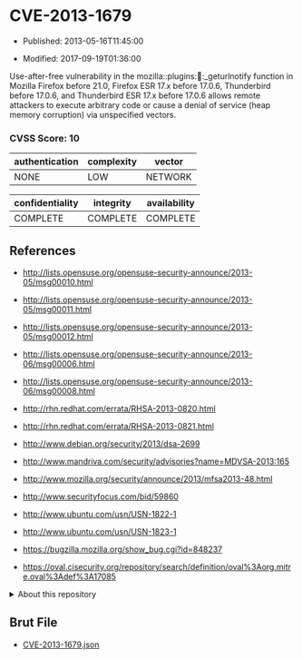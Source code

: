 # CVE-2013-1679

- Published: 2013-05-16T11:45:00

- Modified: 2017-09-19T01:36:00

Use-after-free vulnerability in the mozilla::plugins::child::_geturlnotify function in Mozilla Firefox before 21.0, Firefox ESR 17.x before 17.0.6, Thunderbird before 17.0.6, and Thunderbird ESR 17.x before 17.0.6 allows remote attackers to execute arbitrary code or cause a denial of service (heap memory corruption) via unspecified vectors.

### CVSS Score: **10**

| authentication | complexity | vector |
| --- | --- | --- |
| NONE | LOW | NETWORK |

| confidentiality | integrity | availability |
| --- | --- | --- |
| COMPLETE | COMPLETE | COMPLETE |

## References

* http://lists.opensuse.org/opensuse-security-announce/2013-05/msg00010.html

* http://lists.opensuse.org/opensuse-security-announce/2013-05/msg00011.html

* http://lists.opensuse.org/opensuse-security-announce/2013-05/msg00012.html

* http://lists.opensuse.org/opensuse-security-announce/2013-06/msg00006.html

* http://lists.opensuse.org/opensuse-security-announce/2013-06/msg00008.html

* http://rhn.redhat.com/errata/RHSA-2013-0820.html

* http://rhn.redhat.com/errata/RHSA-2013-0821.html

* http://www.debian.org/security/2013/dsa-2699

* http://www.mandriva.com/security/advisories?name=MDVSA-2013:165

* http://www.mozilla.org/security/announce/2013/mfsa2013-48.html

* http://www.securityfocus.com/bid/59860

* http://www.ubuntu.com/usn/USN-1822-1

* http://www.ubuntu.com/usn/USN-1823-1

* https://bugzilla.mozilla.org/show_bug.cgi?id=848237

* https://oval.cisecurity.org/repository/search/definition/oval%3Aorg.mitre.oval%3Adef%3A17085

<details>
<summary>About this repository</summary> 

  This repository is part of the project [Live Hack CVE](https://github.com/Live-Hack-CVE). Main website can be found [www.live-hack.org](https://www.live-hack.org) 
  
  Made by [Sn0wAlice](https://github.com/Sn0wAlice) for the people that care about security and need to have a feed of the latest CVEs. Hope you enjoy it, don't forget to star the repo and follow me on [Twitter](https://twitter.com/Sn0wAlice) and [Github](https://github.com/Sn0wAlice). And that is my [personnal website](https://www.alice-snow.me/)

  - [Home Page](https://github.com/Live-Hack-CVE)
  - [Framework](https://github.com/Live-Hack-CVE/cve-framework)
  - [CVE database](https://github.com/Live-Hack-CVE/full_database)
  - [Changelog](https://github.com/Live-Hack-CVE/Changelog)
</details>

## Brut File

* [CVE-2013-1679.json](https://raw.githubusercontent.com/Live-Hack-CVE/full_database/main/cves/2013/CVE-2013-1679.json)

